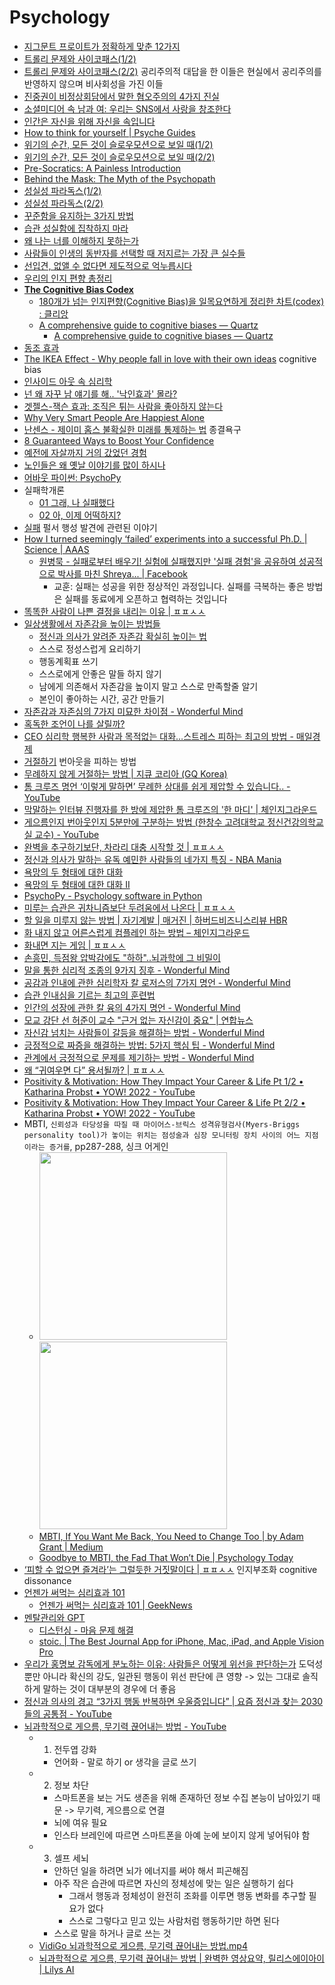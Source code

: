 Psychology
==========
* [지그문트 프로이트가 정확하게 맞춘 12가지](http://www.huffingtonpost.kr/blake-fleetwood/story_b_7254302.html)
* [트롤리 문제와 사이코패스(1/2)](http://newspeppermint.com/2015/05/11/m-trolley1/)
* [트롤리 문제와 사이코패스(2/2)](http://newspeppermint.com/2015/05/11/m-trolley2/) 공리주의적 대답을 한 이들은 현실에서 공리주의를 반영하지 않으며 비사회성을 가진 이들
* [진중권이 비정상회담에서 말한 혐오주의의 4가지 진실](http://www.huffingtonpost.kr/2015/05/19/story_n_7310306.html)
* [소셜미디어 속 남과 여: 우리는 SNS에서 사랑을 창조한다](http://slownews.kr/41110)
* [인간은 자신을 위해 자신을 속입니다](http://newspeppermint.com/2015/05/27/m-brain/)
* [How to think for yourself | Psyche Guides](https://psyche.co/guides/how-to-read-less-and-think-for-yourself-more)
* [위기의 순간, 모든 것이 슬로우모션으로 보일 때(1/2)](http://newspeppermint.com/2015/06/01/m-cff1/)
* [위기의 순간, 모든 것이 슬로우모션으로 보일 때(2/2)](http://newspeppermint.com/2015/06/01/m-cff2/)
* [Pre-Socratics: A Painless Introduction](http://lukemuehlhauser.com/pre-socratics-a-painless-introduction/)
* [Behind the Mask: The Myth of the Psychopath](http://www.psmag.com/books-and-culture/do-psychopaths-even-exist)
* [성실성 파라독스(1/2)](http://newspeppermint.com/2015/08/03/m-conscientiousness1/)
* [성실성 파라독스(2/2)](http://newspeppermint.com/2015/08/03/m-conscientiousness2/)
* [꾸준함을 유지하는 3가지 방법](http://moneyman.kr/archives/3587)
* [습관 성실함에 집착하지 마라](http://moneyman.kr/archives/2066)
* [왜 나는 너를 이해하지 못하는가](http://ppss.kr/archives/54292)
* [사람들이 인생의 동반자를 선택할 때 저지르는 가장 큰 실수들](http://ppss.kr/archives/54898)
* [선입견, 없앨 수 없다면 제도적으로 억누릅시다](http://newspeppermint.com/2015/09/08/tech-to-mitigate-bias/)
* [우리의 인지 편향 총정리](http://newspeppermint.com/2015/09/23/cognitive-bias/)
* [**The Cognitive Bias Codex**](https://upload.wikimedia.org/wikipedia/commons/6/65/Cognitive_bias_codex_en.svg)
  * [180개가 넘는 인지편향(Cognitive Bias)을 일목요연하게 정리한 차트(codex) : 클리앙](https://www.clien.net/service/board/park/17547855?type=recommend)
  * [A comprehensive guide to cognitive biases — Quartz](https://qz.com/776168/a-comprehensive-guide-to-cognitive-biases/)
    * [A comprehensive guide to cognitive biases — Quartz](https://gist.github.com/hyunjun/123107861294398e7cde4f74f3967b13#file-a_comprehensive_guide_to_cognitive_biases-md)
* [동조 효과](https://www.facebook.com/yunchang.shin/posts/pfbid0rAQD8zHLJDGPBfKbQ5U3jCNRZL9RoqSAEbRiQv3LfJudxDArW9fRkbu7LDhnfARdl)
* [The IKEA Effect - Why people fall in love with their own ideas](https://mannhowie.com/ikea-effect) cognitive bias
* [인사이드 아웃 속 심리학](http://ppss.kr/archives/59482)
* [넌 왜 자꾸 남 얘기를 해.. '낙인효과' 몰라?](http://media.daum.net/life/health/wellness/newsview?newsId=20151030100806490)
* [겟젤스-잭슨 효과: 조직은 튀는 사람을 좋아하지 않는다](http://ksc12545.blog.me/220643712219)
* [Why Very Smart People Are Happiest Alone](http://bigthink.com/robby-berman/study-study-finds-very-smart-people-are-happier-alone)
* [난센스 - 제이미 홈스 불확실한 미래를 통제하는 법](https://brunch.co.kr/@younghakjang/18) 종결욕구
* [8 Guaranteed Ways to Boost Your Confidence](https://www.linkedin.com/pulse/guaranteed-ways-boost-confidence-dr-travis-bradberry/)
* [예전에 자살까지 거의 갔었던 경험](http://mlbpark.donga.com/mp/b.php?p=1&b=bullpen&id=201712190012055258&select=&query=&user=&site=&reply=&source=&sig=h6jBHl21jh6RKfX@hcaXGg-gKmlq)
* [노인들은 왜 옛날 이야기를 많이 하시나](http://v.media.daum.net/v/20171227101251087)
* [어바웃 파이썬: PsychoPy](https://github.com/psygrammer/about_python_psychopy)
* 실패학개론
  * [01 그래, 나 실패했다](https://brunch.co.kr/@rooneykim/40)
  * [02 아, 이제 어떡하지?](https://brunch.co.kr/@rooneykim/42)
* [실패](https://interpiler.com/2019/04/09/1302/) 펄서 행성 발견에 관련된 이야기
* [How I turned seemingly ‘failed’ experiments into a successful Ph.D. | Science | AAAS](https://www.science.org/content/article/how-i-turned-seemingly-failed-experiments-into-a-successful-phd)
  * [원병묵 - 실패로부터 배우기! 실험에 실패했지만 '실패 경험'을 공유하여 성공적으로 박사를 마친 Shreya... | Facebook](https://www.facebook.com/bmweon/posts/pfbid02wAhS2iz4uMRMt9YM1rvSpoBLGsuVvjmW3oyqGqfWJPtjrAMUcESqWeMhW7BvZ777l)
    * 교훈: 실패는 성공을 위한 정상적인 과정입니다. 실패를 극복하는 좋은 방법은 실패를 동료에게 오픈하고 협력하는 것입니다
* [똑똑한 사람이 나쁜 결정을 내리는 이유 | ㅍㅍㅅㅅ](https://ppss.kr/archives/221326)
* [일상생활에서 자존감을 높이는 방법들](https://imgur.com/a/xTHuEbJ)
  * [정신과 의사가 알려준 자존감 확실히 높이는 법](https://youtu.be/KWm9asILbnE)
  * 스스로 정성스럽게 요리하기
  * 행동계획표 쓰기
  * 스스로에게 안좋은 말들 하지 않기
  * 남에게 의존해서 자존감을 높이지 말고 스스로 만족할줄 알기
  * 본인이 좋아하는 시간, 공간 만들기
* [자존감과 자존심의 7가지 미묘한 차이점 - Wonderful Mind](https://wonderfulmind.co.kr/self-esteem-and-ego-7-differences/)
* [혹독한 조언이 나를 살릴까?](http://agile.egloos.com/5931859)
* [CEO 심리학 행복한 사람과 목적없는 대화…스트레스 피하는 최고의 방법 - 매일경제](https://www.mk.co.kr/news/business/view/2019/11/941310/)
* [거절하기](https://www.thestartupbible.com/2021/12/saying-no-is-the-best-stress-management-technique.html) 번아웃을 피하는 방법
* [무례하지 않게 거절하는 방법 | 지큐 코리아 (GQ Korea)](https://www.gqkorea.co.kr/2022/02/11/%EB%AC%B4%EB%A1%80%ED%95%98%EC%A7%80-%EC%95%8A%EA%B2%8C-%EA%B1%B0%EC%A0%88%ED%95%98%EB%8A%94-%EB%B2%95/)
* [톰 크루즈 명언 ‘이렇게 말하면’ 무례한 상대를 쉽게 제압할 수 있습니다.. - YouTube](https://www.youtube.com/watch?v=DJQwU3TK7PI)
* [막말하는 인터뷰 진행자를 한 방에 제압한 톰 크루즈의 '한 마디' | 체인지그라운드](https://v.daum.net/v/4nTEmtD7Xr)
* [게으름인지 번아웃인지 5분만에 구분하는 방법 (한창수 고려대학교 정신건강의학교실 교수) - YouTube](https://www.youtube.com/watch?v=9kVqGE5W3bI)
* [완벽을 추구하기보단, 차라리 대충 시작할 것 | ㅍㅍㅅㅅ](https://ppss.kr/archives/237885)
* [정신과 의사가 말하는 유독 예민한 사람들의 네가지 특징 - NBA Mania](https://mania.kr/g2/bbs/board.php?bo_table=freetalk&wr_id=4900623)
* [욕망의 두 형태에 대한 대화](https://brunch.co.kr/@graypool/84)
* [욕망의 두 형태에 대한 대화 II](https://brunch.co.kr/@graypool/85)
* [PsychoPy - Psychology software in Python](http://www.psychopy.org/)
* [미루는 습관은 귀차니즘보단 두려움에서 나온다 | ㅍㅍㅅㅅ](https://ppss.kr/archives/247454)
* [할 일을 미루지 않는 방법 | 자기계발 | 매거진 | 하버드비즈니스리뷰 HBR](https://www.hbrkorea.com/article/view/atype/ma/category_id/1_1/article_no/1859/page/1)
* [화 내지 않고 어른스럽게 컴플레인 하는 방법 – 체인지그라운드](http://thechangeground.com/archives/16611)
* [화내면 지는 게임 | ㅍㅍㅅㅅ](https://ppss.kr/archives/250801)
* [손흥민, 득점왕 압박감에도 "하하"..뇌과학에 그 비밀이](https://news.v.daum.net/v/20220528064701668)
* [말을 통한 심리적 조종의 9가지 징후 - Wonderful Mind](https://wonderfulmind.co.kr/psychological-manipulation-words/)
* [공감과 인내에 관한 심리학자 칼 로저스의 7가지 명언 - Wonderful Mind](https://wonderfulmind.co.kr/7-of-the-best-quotes-from-psychologist-carl-rogers-empathy-tolerance-and-more/)
* [습관 인내심을 기르는 최고의 훈련법](http://moneyman.kr/archives/4553)
* [인간의 성장에 관한 칼 융의 4가지 명언 - Wonderful Mind](https://wonderfulmind.co.kr/quotes-by-carl-jung-on-personal-growth/)
* [모교 강단 선 허준이 교수 "근거 없는 자신감이 중요" | 연합뉴스](https://www.yna.co.kr/view/AKR20220727167600004)
* [자신감 넘치는 사람들이 갈등을 해결하는 방법 - Wonderful Mind](https://wonderfulmind.co.kr/this-is-how-assertive-people-resolve-conflicts/)
* [긍정적으로 짜증을 해결하는 방법: 5가지 핵심 팁 - Wonderful Mind](https://wonderfulmind.co.kr/managing-frustration-positively-5-essential-tips/)
* [관계에서 긍정적으로 문제를 제기하는 방법 - Wonderful Mind](https://wonderfulmind.co.kr/positively-bring-issue-relationship/)
* [왜 “귀여우면 다” 용서될까? | ㅍㅍㅅㅅ](https://ppss.kr/archives/257321)
* [Positivity & Motivation: How They Impact Your Career & Life Pt 1/2 • Katharina Probst • YOW! 2022 - YouTube](https://www.youtube.com/watch?v=w3-0vdVRXzA)
* [Positivity & Motivation: How They Impact Your Career & Life Pt 2/2 • Katharina Probst • YOW! 2022 - YouTube](https://www.youtube.com/watch?v=zrGUGXeEEZA)
* MBTI, `신뢰성과 타당성을 따질 때 마이어스-브릭스 성격유형검사(Myers-Briggs personality tool)가 놓이는 위치는 점성술과 심장 모니터링 장치 사이의 어느 지점이라는 증거를`, pp287-288, 싱크 어게인
  * <img src="images/think_again_287" alt="" width="300"/> <img src="images/think_again_288" alt="" width="300"/>
  * [MBTI, If You Want Me Back, You Need to Change Too | by Adam Grant | Medium](https://medium.com/@AdamMGrant/mbti-if-you-want-me-back-you-need-to-change-too-c7f1a7b6970)
  * [Goodbye to MBTI, the Fad That Won’t Die | Psychology Today](https://www.psychologytoday.com/intl/blog/give-and-take/201309/goodbye-to-mbti-the-fad-that-wont-die)
* [‘피할 수 없으면 즐겨라’는 그럴듯한 거짓말이다 | ㅍㅍㅅㅅ](https://ppss.kr/archives/263258) 인지부조화 cognitive dissonance
* [언젠가 써먹는 심리효과 101](https://slashpage.com/haebom/psychology101)
  * [언젠가 써먹는 심리효과 101 | GeekNews](https://news.hada.io/topic?id=11481)
* [멘탈관리와 GPT](https://jayoung.blog/mental-health-care-gpt/)
  * [디스턴싱 - 마음 문제 해결](https://orwell.distancing.im/)
  * [stoic. | The Best Journal App for iPhone, Mac, iPad, and Apple Vision Pro](https://www.getstoic.com/)
* [우리가 홍명보 감독에게 분노하는 이유: 사람들은 어떻게 위선을 판단하는가](https://www.linkedin.com/posts/activity-7217007200043425793-oamE/) 도덕성뿐만 아니라 확신의 강도, 일관된 행동이 위선 판단에 큰 영향 -> 있는 그대로 솔직하게 말하는 것이 대부분의 경우에 더 좋음
* [정신과 의사의 경고 “3가지 행동 반복하면 우울증입니다” | 요즘 정신과 찾는 2030들의 공통점 - YouTube](https://www.youtube.com/watch?v=6Dr9GH49z08)
* [뇌과학적으로 게으름, 무기력 끊어내는 방법 - YouTube](https://www.youtube.com/watch?v=7JTJCnwsEoo)
  * 1. 전두엽 강화
    * 언어화 - 말로 하기 or 생각을 글로 쓰기
  * 2. 정보 차단
    * 스마트폰을 보는 거도 생존을 위해 존재하던 정보 수집 본능이 남아있기 때문 -> 무기력, 게으름으로 연결
    * 뇌에 여유 필요
    * 인스타 브레인에 따르면 스마트폰을 아예 눈에 보이지 않게 넣어둬야 함
  * 3. 셀프 세뇌
    * 안하던 일을 하려면 뇌가 에너지를 써야 해서 피곤해짐
    * 아주 작은 습관에 따르면 자신의 정체성에 맞는 일은 실행하기 쉽다
      * 그래서 행동과 정체성이 완전히 조화를 이루면 행동 변화를 추구할 필요가 없다
      * 스스로 그렇다고 믿고 있는 사람처럼 행동하기만 하면 된다
    * 스스로 말을 하거나 글로 쓰는 것
  * [VidiGo 뇌과학적으로 게으름, 무기력 끊어내는 방법.mp4](https://vidigo.ai//share/summary/10be2e561d35)
  * [뇌과학적으로 게으름, 무기력 끊어내는 방법 | 완벽한 영상요약, 릴리스에이아이 | Lilys AI](https://lilys.ai/digest/1438624)
